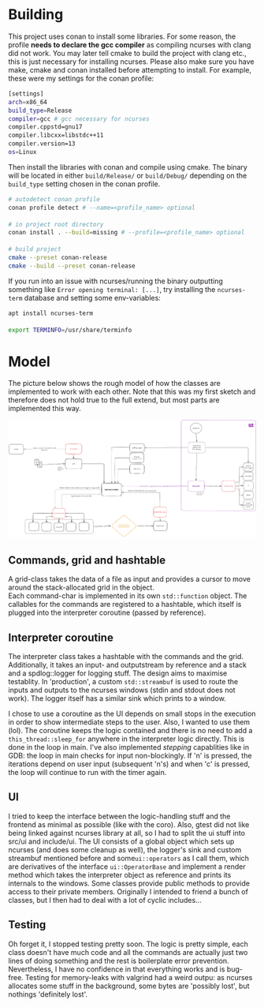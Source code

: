 # Building

This project uses conan to install some libraries. For some reason, the profile __needs to declare the gcc compiler__ as compiling ncurses with clang did not work. You may later tell cmake to build the project with clang etc., this is just necessary for installing ncurses. Please also make sure you have make, cmake and conan installed before attempting to install. 
For example, these were my settings for the conan profile:

```sh
[settings]
arch=x86_64
build_type=Release
compiler=gcc # gcc necessary for ncurses
compiler.cppstd=gnu17
compiler.libcxx=libstdc++11
compiler.version=13
os=Linux

```

Then install the libraries with conan and compile using cmake.
The binary will be located in either `build/Release/` or `build/Debug/` depending on the `build_type` setting chosen in the conan profile.

```sh
# autodetect conan profile
conan profile detect # --name=<profile_name> optional

# in project root directory
conan install . --build=missing # --profile=<profile_name> optional

# build project
cmake --preset conan-release
cmake --build --preset conan-release
```

If you run into an issue with ncurses/running the binary outputting something like `Error opening terminal: [...]`, try installing the `ncurses-term` database and setting some env-variables:

```sh
apt install ncurses-term

export TERMINFO=/usr/share/terminfo
```

# Model

The picture below shows the rough model of how the classes are implemented to work with each other. Note that this was my first sketch and therefore does not hold true to the full extend, but most parts are implemented this way.

![dracula interpreter model](dracula_interpreter_model.png)

## Commands, grid and hashtable

A grid-class takes the data of a file as input and provides a cursor to move around the stack-allocated grid in the object.  
Each command-char is implemented in its own `std::function` object. The callables for the commands are registered to a hashtable, which itself is plugged into the interpreter coroutine (passed by reference).

## Interpreter coroutine

The interpreter class takes a hashtable with the commands and the grid. Additionally, it takes an input- and outputstream by reference and a stack and a spdlog::logger for logging stuff. The design aims to maximise testablity. In 'production', a custom `std::streambuf` is used to route the inputs and outputs to the ncurses windows (stdin and stdout does not work). The logger itself has a similar sink which prints to a window.

I chose to use a coroutine as the UI depends on small stops in the execution in order to show intermediate steps to the user. Also, I wanted to use them (lol). The coroutine keeps the logic contained and there is no need to add a `this_thread::sleep_for` anywhere in the interpreter logic directly. This is done in the loop in main. I've also implemented *stepping* capablities like in GDB: the loop in main checks for input non-blockingly. If 'n' is pressed, the iterations depend on user input (subsequent 'n's) and when 'c' is pressed, the loop will continue to run with the timer again.

## UI

I tried to keep the interface between the logic-handling stuff and the frontend as minimal as possible (like with the coro). Also, gtest did not like being linked against ncurses library at all, so I had to split the ui stuff into src/ui and include/ui. The UI consists of a global object which sets up ncurses (and does some cleanup as well), the logger's sink and custom streambuf mentioned before and some`ui::operators` as I call them, which are derivatives of the interface `ui::OperatorBase` and implement a render method which takes the interpreter object as reference and prints its internals to the windows. Some classes provide public methods to provide access to their private members. Originally I intended to friend a bunch of classes, but I then had to deal with a lot of cyclic includes...

## Testing

Oh forget it, I stopped testing pretty soon. The logic is pretty simple, each class doesn't have much code and all the commands are actually just two lines of doing something and the rest is boilerplate error prevention. Nevertheless, I have no confidence in that everything works and is bug-free. Testing for memory-leaks with valgrind had a weird outpu: as ncurses allocates some stuff in the background, some bytes are 'possibly lost', but nothings 'definitely lost'. 